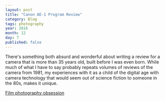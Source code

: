 ```yaml
---
layout: post
title: "Canon AE-1 Program Review"
category: Blog
tags: photography
year: 2016
month: 12
day: 7
published: false  
---
```


There's something both absurd and wonderful about writing a review for a camera that is more than 35 years old, built before I was even born. While much of what I have to say probably repeats volumes of reviews of the camera from 1981, my experiences with it as a child of the digital age with camera technology that would seem out of science fiction to someone in the 80s, makes it unique.

[Film photography obsession](http://maxlynch.com/blog/film-photography)
